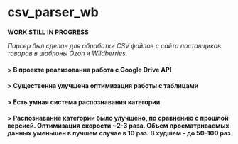 # csv_parser_wb

**WORK STILL IN PROGRESS**

*Парсер был сделан для обработки CSV файлов с сайта поставщиков товаров в шаблоны Ozon и Wildberries.*


#### > В проекте реализованна работа с Google Drive API

#### > Существенна улучшена оптимизация работы с таблицами

#### > Есть умная система распознавания категории

#### > Распознавание категории было улучшено, по сравнению с прошлой версией. Оптимизация скорости ~2-3 раза. Объем просматриваемых данных уменьшен в лучшем случае в 10 раз. В худшем - до 50-100 раз
